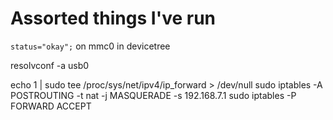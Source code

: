 # Assorted things I've run

`status="okay";` on mmc0 in devicetree

resolvconf -a usb0

echo 1 | sudo tee /proc/sys/net/ipv4/ip_forward > /dev/null
sudo iptables -A POSTROUTING -t nat -j MASQUERADE -s 192.168.7.1
sudo iptables -P FORWARD ACCEPT
